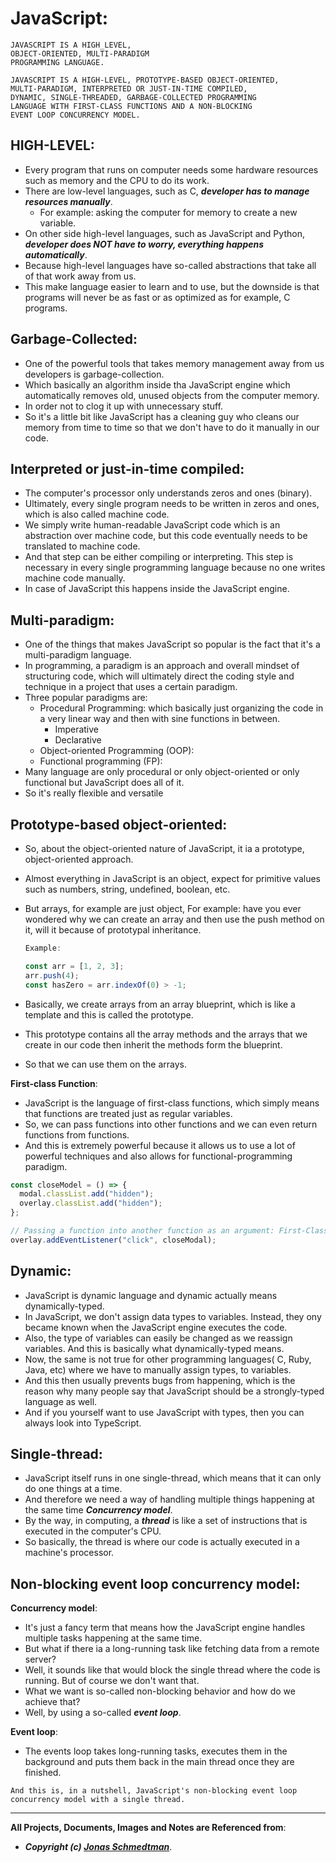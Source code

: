 # JavaScript:

```
JAVASCRIPT IS A HIGH_LEVEL,
OBJECT-ORIENTED, MULTI-PARADIGM
PROGRAMMING LANGUAGE.
```

```
JAVASCRIPT IS A HIGH-LEVEL, PROTOTYPE-BASED OBJECT-ORIENTED,
MULTI-PARADIGM, INTERPRETED OR JUST-IN-TIME COMPILED,
DYNAMIC, SINGLE-THREADED, GARBAGE-COLLECTED PROGRAMMING
LANGUAGE WITH FIRST-CLASS FUNCTIONS AND A NON-BLOCKING
EVENT LOOP CONCURRENCY MODEL.
```

## HIGH-LEVEL:

- Every program that runs on computer needs some hardware resources such as memory and the CPU to do its work.
- There are low-level languages, such as C, **_developer has to manage resources manually_**.
  - For example: asking the computer for memory to create a new variable.
- On other side high-level languages, such as JavaScript and Python, **_developer does NOT have to worry, everything happens automatically_**.
- Because high-level languages have so-called abstractions that take all of that work away from us.
- This make language easier to learn and to use, but the downside is that programs will never be as fast or as optimized as for example, C programs.

## Garbage-Collected:

- One of the powerful tools that takes memory management away from us developers is garbage-collection.
- Which basically an algorithm inside tha JavaScript engine which automatically removes old, unused objects from the computer memory.
- In order not to clog it up with unnecessary stuff.
- So it's a little bit like JavaScript has a cleaning guy who cleans our memory from time to time so that we don't have to do it manually in our code.

## Interpreted or just-in-time compiled:

- The computer's processor only understands zeros and ones (binary).
- Ultimately, every single program needs to be written in zeros and ones, which is also called machine code.
- We simply write human-readable JavaScript code which is an abstraction over machine code, but this code eventually needs to be translated to machine code.
- And that step can be either compiling or interpreting. This step is necessary in every single programming language because no one writes machine code manually.
- In case of JavaScript this happens inside the JavaScript engine.

## Multi-paradigm:

- One of the things that makes JavaScript so popular is the fact that it's a multi-paradigm language.
- In programming, a paradigm is an approach and overall mindset of structuring code, which will ultimately direct the coding style and technique in a project that uses a certain paradigm.
- Three popular paradigms are:
  - Procedural Programming: which basically just organizing the code in a very linear way and then with sine functions in between.
    - Imperative
    - Declarative
  - Object-oriented Programming (OOP):
  - Functional programming (FP):
- Many language are only procedural or only object-oriented or only functional but JavaScript does all of it.
- So it's really flexible and versatile

## Prototype-based object-oriented:

- So, about the object-oriented nature of JavaScript, it ia a prototype, object-oriented approach.
- Almost everything in JavaScript is an object, expect for primitive values such as numbers, string, undefined, boolean, etc.

- But arrays, for example are just object, For example: have you ever wondered why we can create an array and then use the push method on it,
  will it because of prototypal inheritance.

  ```js
  Example:

  const arr = [1, 2, 3];
  arr.push(4);
  const hasZero = arr.indexOf(0) > -1;
  ```

- Basically, we create arrays from an array blueprint, which is like a template and this is called the prototype.
- This prototype contains all the array methods and the arrays that we create in our code then inherit the methods form the blueprint.
- So that we can use them on the arrays.

**First-class Function**:

- JavaScript is the language of first-class functions, which simply means that functions are treated just as regular variables.
- So, we can pass functions into other functions and we can even return functions from functions.
- And this is extremely powerful because it allows us to use a lot of powerful techniques and also allows for functional-programming paradigm.

```js
const closeModel = () => {
  modal.classList.add("hidden");
  overlay.classList.add("hidden");
};

// Passing a function into another function as an argument: First-Class functions!
overlay.addEventListener("click", closeModal);
```

## Dynamic:

- JavaScript is dynamic language and dynamic actually means dynamically-typed.
- In JavaScript, we don't assign data types to variables. Instead, they ony became known when the JavaScript engine executes the code.
- Also, the type of variables can easily be changed as we reassign variables. And this is basically what dynamically-typed means.
- Now, the same is not true for other programming languages( C, Ruby, Java, etc) where we have to manually assign types, to variables.
- And this then usually prevents bugs from happening, which is the reason why many people say that JavaScript should be a strongly-typed language as well.
- And if you yourself want to use JavaScript with types, then you can always look into TypeScript.

## Single-thread:

- JavaScript itself runs in one single-thread, which means that it can only do one things at a time.
- And therefore we need a way of handling multiple things happening at the same time **_Concurrency model_**.
- By the way, in computing, a **_thread_** is like a set of instructions that is executed in the computer's CPU.
- So basically, the thread is where our code is actually executed in a machine's processor.

## Non-blocking event loop concurrency model:

**Concurrency model**:

- It's just a fancy term that means how the JavaScript engine handles multiple tasks happening at the same time.
- But what if there ia a long-running task like fetching data from a remote server?
- Well, it sounds like that would block the single thread where the code is running. But of course we don't want that.
- What we want is so-called non-blocking behavior and how do we achieve that?
- Well, by using a so-called **_event loop_**.

**Event loop**:

- The events loop takes long-running tasks, executes them in the background and puts them back in the main thread once they are finished.

`And this is, in a nutshell, JavaScript's non-blocking event loop concurrency model with a single thread.`

---

**All Projects, Documents, Images and Notes are Referenced from**:

- **_Copyright (c) [Jonas Schmedtman](https://twitter.com/jonasschmedtman)_**.

